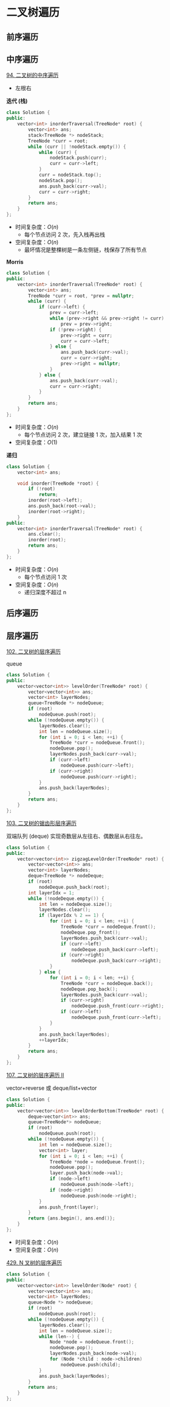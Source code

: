 # 二叉树遍历

## 前序遍历

## 中序遍历

[94. 二叉树的中序遍历](https://leetcode-cn.com/problems/binary-tree-inorder-traversal/)

- 左根右

**迭代 (栈)**

```cpp
class Solution {
public:
    vector<int> inorderTraversal(TreeNode* root) {
        vector<int> ans;
        stack<TreeNode *> nodeStack;
        TreeNode *curr = root;
        while (curr || !nodeStack.empty()) {
            while (curr) {
                nodeStack.push(curr);
                curr = curr->left;
            }
            curr = nodeStack.top();
            nodeStack.pop();
            ans.push_back(curr->val);
            curr = curr->right;
        }
        return ans;
    }
};
```

- 时间复杂度：$O(n)$
  - 每个节点访问 2 次，先入栈再出栈
- 空间复杂度：$O(n)$
  - 最坏情况是整棵树是一条左侧链，栈保存了所有节点

**Morris**

```cpp
class Solution {
public:
    vector<int> inorderTraversal(TreeNode* root) {
        vector<int> ans;
        TreeNode *curr = root, *prev = nullptr;
        while (curr) {
            if (curr->left) {
                prev = curr->left;
                while (prev->right && prev->right != curr)
                    prev = prev->right;
                if (!prev->right) {
                    prev->right = curr;
                    curr = curr->left;
                } else {
                    ans.push_back(curr->val);
                    curr = curr->right;
                    prev->right = nullptr;
                }
            } else {
                ans.push_back(curr->val);
                curr = curr->right;
            }
        }
        return ans;
    }
};
```

- 时间复杂度：$O(n)$
  - 每个节点访问 2 次，建立链接 1 次，加入结果 1 次
- 空间复杂度：$O(1)$

**递归**

```cpp
class Solution {
    vector<int> ans;

    void inorder(TreeNode *root) {
        if (!root)
            return;
        inorder(root->left);
        ans.push_back(root->val);
        inorder(root->right);
    }
public:
    vector<int> inorderTraversal(TreeNode* root) {
        ans.clear();
        inorder(root);
        return ans;
    }
};
```

- 时间复杂度：$O(n)$
  - 每个节点访问 1 次
- 空间复杂度：$O(n)$
  - 递归深度不超过 n

## 后序遍历

## 层序遍历

[102. 二叉树的层序遍历](https://leetcode-cn.com/problems/binary-tree-level-order-traversal/)

queue

```cpp
class Solution {
public:
    vector<vector<int>> levelOrder(TreeNode* root) {
        vector<vector<int>> ans;
        vector<int> layerNodes;
        queue<TreeNode *> nodeQueue;
        if (root)
            nodeQueue.push(root);
        while (!nodeQueue.empty()) {
            layerNodes.clear();
            int len = nodeQueue.size();
            for (int i = 0; i < len; ++i) {
                TreeNode *curr = nodeQueue.front();
                nodeQueue.pop();
                layerNodes.push_back(curr->val);
                if (curr->left)
                    nodeQueue.push(curr->left);
                if (curr->right)
                    nodeQueue.push(curr->right);
            }
            ans.push_back(layerNodes);
        }
        return ans;
    }
};
```

[103. 二叉树的锯齿形层序遍历](https://leetcode-cn.com/problems/binary-tree-zigzag-level-order-traversal/)

双端队列 (deque) 实现奇数层从左往右、偶数层从右往左。

```cpp
class Solution {
public:
    vector<vector<int>> zigzagLevelOrder(TreeNode* root) {
        vector<vector<int>> ans;
        vector<int> layerNodes;
        deque<TreeNode *> nodeDeque;
        if (root)
            nodeDeque.push_back(root);
        int layerIdx = 1;
        while (!nodeDeque.empty()) {
            int len = nodeDeque.size();
            layerNodes.clear();
            if (layerIdx % 2 == 1) {
                for (int i = 0; i < len; ++i) {
                    TreeNode *curr = nodeDeque.front();
                    nodeDeque.pop_front();
                    layerNodes.push_back(curr->val);
                    if (curr->left)
                        nodeDeque.push_back(curr->left);
                    if (curr->right)
                        nodeDeque.push_back(curr->right);
                }
            } else {
                for (int i = 0; i < len; ++i) {
                    TreeNode *curr = nodeDeque.back();
                    nodeDeque.pop_back();
                    layerNodes.push_back(curr->val);
                    if (curr->right)
                        nodeDeque.push_front(curr->right);
                    if (curr->left)
                        nodeDeque.push_front(curr->left);
                }
            }
            ans.push_back(layerNodes);
            ++layerIdx;
        }
        return ans;
    }
};
```

[107. 二叉树的层序遍历 II](https://leetcode-cn.com/problems/binary-tree-level-order-traversal-ii/)

vector+reverse 或 deque/list+vector

```cpp
class Solution {
public:
    vector<vector<int>> levelOrderBottom(TreeNode* root) {
        deque<vector<int>> ans;
        queue<TreeNode*> nodeQueue;
        if (root)
            nodeQueue.push(root);
        while (!nodeQueue.empty()) {
            int len = nodeQueue.size();
            vector<int> layer;
            for (int i = 0; i < len; ++i) {
                TreeNode *node = nodeQueue.front();
                nodeQueue.pop();
                layer.push_back(node->val);
                if (node->left)
                    nodeQueue.push(node->left);
                if (node->right)
                    nodeQueue.push(node->right);
            }
            ans.push_front(layer);
        }
        return {ans.begin(), ans.end()};
    }
};
```

- 时间复杂度：$O(n)$
- 空间复杂度：$O(n)$

[429. N 叉树的层序遍历](https://leetcode-cn.com/problems/n-ary-tree-level-order-traversal/)

```cpp
class Solution {
public:
    vector<vector<int>> levelOrder(Node* root) {
        vector<vector<int>> ans;
        vector<int> layerNodes;
        queue<Node *> nodeQueue;
        if (root)
            nodeQueue.push(root);
        while (!nodeQueue.empty()) {
            layerNodes.clear();
            int len = nodeQueue.size();
            while (len--) {
                Node *node = nodeQueue.front();
                nodeQueue.pop();
                layerNodes.push_back(node->val);
                for (Node *child : node->children)
                    nodeQueue.push(child);
            }
            ans.push_back(layerNodes);
        }
        return ans;
    }
};
```
